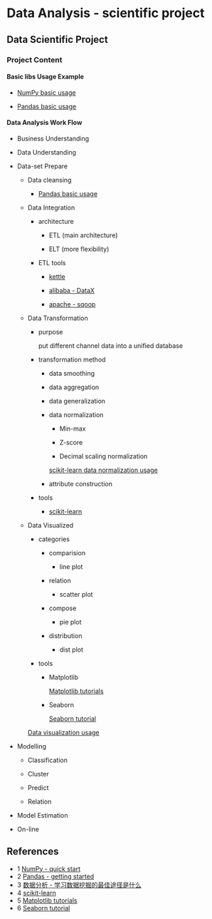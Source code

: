 # Data Analysis - scientific project

## Data Scientific Project

### Project Content

#### Basic libs Usage Example

- [NumPy basic usage](notebooks/basic_numpy_usage.ipynb)

- [Pandas basic usage](notebooks/basic_pandas_usage.ipynb)

#### Data Analysis Work Flow

* Business Understanding

* Data Understanding

* Data-set Prepare
    * Data cleansing
        
        - [Pandas basic usage](notebooks/basic_pandas_usage.ipynb)
        
    * Data Integration
        
        * architecture  
        
            * ETL (main architecture)
            
            * ELT (more flexibility) 
            
        * ETL tools  
        
            - [kettle](https://community.hitachivantara.com/s/article/data-integration-kettle)
            
            - [alibaba - DataX](https://github.com/alibaba/DataX)
            
            - [apache - sqoop](https://sqoop.apache.org/)
        
    * Data Transformation
        
        * purpose
        
            put different channel data into a unified database
        
        * transformation method
        
            * data smoothing
            
            * data aggregation
            
            * data generalization
            
            * data normalization
                
                * Min-max 
                
                * Z-score
                
                * Decimal scaling normalization
                
              [scikit-learn data normalization usage](notebooks/transformation_normalization_scikit_learn_usage.ipynb)
                
            * attribute construction   
         
        * tools 
        
            * [scikit-learn](https://scikit-learn.org/)
            
    * Data Visualized
    
        * categories
            
            * comparision
                
                * line plot
                
            * relation
                
                * scatter plot
                
            * compose
                
                * pie plot
                 
            * distribution
                
                * dist plot
            
        * tools
        
            * Matplotlib
                
                [Matplotlib tutorials](https://matplotlib.org/tutorials/index.html)
                
            * Seaborn
                
                [Seaborn tutorial](https://seaborn.pydata.org/tutorial.html)
        
        [Data visualization usage](notebooks/visualization_matplotlib_seaborn_usage.ipynb)
    
* Modelling
    
    * Classification
    
    * Cluster
    
    * Predict
    
    * Relation
    
* Model Estimation

* On-line


## References

- 1 [NumPy - quick start](https://numpy.org/devdocs/user/quickstart.html)
- 2 [Pandas - getting started](https://pandas.pydata.org/docs/getting_started/index.html)
- 3 [数据分析 - 学习数据挖掘的最佳途径是什么](https://time.geekbang.org/column/article/73397)
- 4 [scikit-learn](https://scikit-learn.org/)
- 5 [Matplotlib tutorials](https://matplotlib.org/tutorials/index.html)
- 6 [Seaborn tutorial](https://seaborn.pydata.org/tutorial.html)
